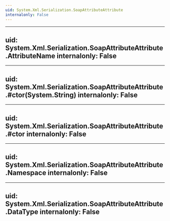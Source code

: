 ```yaml
---
uid: System.Xml.Serialization.SoapAttributeAttribute
internalonly: False
---
```


---
uid: System.Xml.Serialization.SoapAttributeAttribute.AttributeName
internalonly: False
---

---
uid: System.Xml.Serialization.SoapAttributeAttribute.#ctor(System.String)
internalonly: False
---

---
uid: System.Xml.Serialization.SoapAttributeAttribute.#ctor
internalonly: False
---

---
uid: System.Xml.Serialization.SoapAttributeAttribute.Namespace
internalonly: False
---

---
uid: System.Xml.Serialization.SoapAttributeAttribute.DataType
internalonly: False
---
